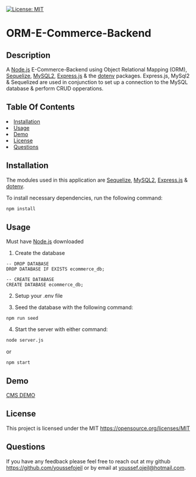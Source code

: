 [![License: MIT](https://img.shields.io/badge/License-MIT-yellow.svg)](https://opensource.org/licenses/MIT)
# ORM-E-Commerce-Backend
## Description
 A [Node.js](https://nodejs.org/en/) E-Commerce-Backend using Object Relational Mapping (ORM), [Sequelize](https://www.npmjs.com/package/sequelize), [MySQL2](https://www.npmjs.com/package/mysql2), [Express.js](https://www.npmjs.com/package/express) & the [dotenv](https://www.npmjs.com/package/dotenv) packages. Express.js, MySql2 & Sequelized are used in conjunction to set up a connection to the MySQL database & perform CRUD opperations.

## Table Of Contents
<li><a href="#installation">Installation</a></li>
<li><a href="#usage">Usage</a></li>
<li><a href="#demo">Demo</a></li>
<li><a href="#license">License</a></li>
<li><a href="#questions">Questions</a></li>

## Installation
The modules used in this application are [Sequelize](https://www.npmjs.com/package/sequelize), [MySQL2](https://www.npmjs.com/package/mysql2), [Express.js](https://www.npmjs.com/package/express) & [dotenv](https://www.npmjs.com/package/dotenv).

To install necessary dependencies, run the following command:
```sh
npm install
```

## Usage
Must have [Node.js](https://nodejs.org/en/) downloaded

1. Create the database 
```
-- DROP DATABASE
DROP DATABASE IF EXISTS ecommerce_db;

-- CREATE DATABASE
CREATE DATABASE ecommerce_db;

```
2. Setup your .env file

3. Seed the database with the following command:
```
npm run seed
```

4. Start the server with either command: 
```sh 
node server.js
```
  or 
```
npm start
```

## Demo
[CMS DEMO](https://drive.google.com/file/d/1cAPHm91Qq4UsbUsyOjsdu090NFg9N4uO/view)


## License
This project is licensed under the MIT https://opensource.org/licenses/MIT


## Questions
If you have any feedback please feel free to reach out at my github https://github.com/youssefojeil or by email at youssef.ojeil@hotmail.com.
